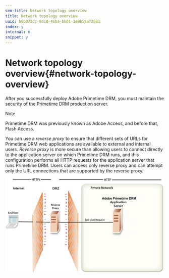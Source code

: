 ```yaml
---
seo-title: Network topology overview
title: Network topology overview
uuid: b8b072dc-8dc0-46ba-bb01-1e9b58af2681
index: y
internal: n
snippet: y
---
```


# Network topology overview{#network-topology-overview}

After you successfully deploy Adobe Primetime DRM, you must maintain the security of the Primetime DRM production server.

>[!NOTE]
>
>Primetime DRM was previously known as Adobe Access, and before that, Flash Access.

You can use a *reverse proxy* to ensure that different sets of URLs for Primetime DRM web applications are available to external and internal users. *Reverse proxy* is more secure than allowing users to connect directly to the application server on which Primetime DRM runs, and this configuration performs all HTTP requests for the application server that runs Primetime DRM. Users can access only reverse proxy and can attempt only the URL connections that are supported by the reverse proxy. 

<!--<a id="fig_8083A8C794B646CD87985EC891B60663"></a>-->

![](assets/AdobeAccess_4_SecureDeployment.png)

